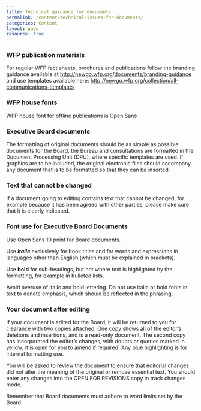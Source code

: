 ```yaml
---
title: Technical guidance for documents
permalink: /content/technical-issues-for-documents/
categories: Content
layout: page
resource: true
---
```


### WFP publication materials

For regular WFP fact sheets, brochures and publications follow the branding guidance available at http://newgo.wfp.org/documents/branding-guidance and use templates available here: http://newgo.wfp.org/collection/all-communications-templates

### WFP house fonts

WFP house font for offline publications is Open Sans

### Executive Board documents

The formatting of original documents should be as simple as possible: documents for the Board, the Bureau and consultations are formatted in the Document Processing Unit (DPU), where specific templates are used. If graphics are to be included, the original electronic files should accompany any document that is to be formatted so that they can be inserted.

### Text that cannot be changed

If a document going to editing contains text that cannot be changed, for example because it has been agreed with other parties, please make sure that it is clearly indicated.

### Font use for Executive Board Documents

Use Open Sans 10 point for Board documents.


Use **_italic_** exclusively for book titles and for words and expressions in languages other than English (which must be explained in brackets).

Use **bold** for sub-headings, but not where text is highlighted by the formatting, for example in bulleted lists.

Avoid overuse of italic and bold lettering. Do not use italic or bold fonts in text to denote emphasis, which should be reflected in the phrasing.


### Your document after editing

If your document is edited for the Board, it will be returned to you for clearance with two copies attached. One copy shows all of the editor’s deletions and insertions, and is a read-only document. The second copy has incorporated the editor’s changes, with doubts or queries marked in yellow; it is open for you to amend if required. Any blue highlighting is for internal formatting use.

You will be asked to review the document to ensure that editorial changes did not alter the meaning of the original or remove essential text. You should enter any changes into the OPEN FOR REVISIONS copy in track changes mode.

Remember that Board documents must adhere to word limits set by the Board.
